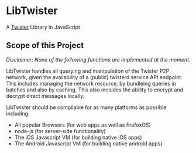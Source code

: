 # LibTwister
A [Twister](http://twister.net.co) Library in JavaScript

## Scope of this Project
*Disclaimer: None of the following functions are implemented at the moment.*

LibTwister handles all querying and manipulation of the Twister P2P network, given the availability of a (public) twisterd service API endpoint. This includes managing the network resource, by bundleing queries in batches and also by caching. This also includes the ability to encrypt and decrypt direct messages locally.

LibTwister should be compilable for as many platforms as possible including:
- All popular Browsers (for web apps as well as firefoxOS)
- node-js (for server-side functionality)
- The iOS Javascript VM (for building native iOS apps)
- The Android Javascript VM (for building native android apps)
